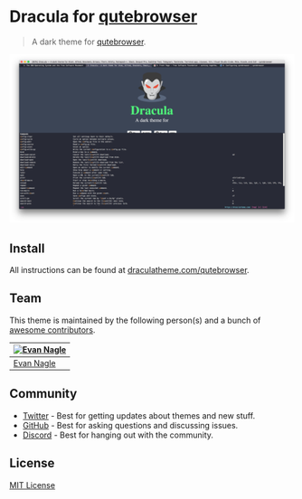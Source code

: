 # Dracula for [qutebrowser](https://www.qutebrowser.org/)

> A dark theme for [qutebrowser](https://www.qutebrowser.org/).

![Screenshot](./screenshot.png)

## Install

All instructions can be found at [draculatheme.com/qutebrowser](https://draculatheme.com/qutebrowser).

## Team

This theme is maintained by the following person(s) and a bunch of [awesome contributors](https://github.com/dracula/qutebrowser/graphs/contributors).

| [![Evan Nagle](https://avatars2.githubusercontent.com/u/556537?s=88&v=4&s=70)](https://github.com/evannagle) |
| ------------------------------------------------------------------------------------------------------------ |
| [Evan Nagle](https://github.com/evannagle)                                                                   |

## Community

- [Twitter](https://twitter.com/draculatheme) - Best for getting updates about themes and new stuff.
- [GitHub](https://github.com/dracula/dracula-theme/discussions) - Best for asking questions and discussing issues.
- [Discord](https://draculatheme.com/discord-invite) - Best for hanging out with the community.

## License

[MIT License](./LICENSE)
